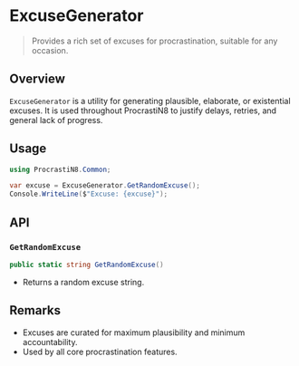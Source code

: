 # ExcuseGenerator

> Provides a rich set of excuses for procrastination, suitable for any occasion.

## Overview

`ExcuseGenerator` is a utility for generating plausible, elaborate, or existential excuses. It is used throughout ProcrastiN8 to justify delays, retries, and general lack of progress.

## Usage

```csharp
using ProcrastiN8.Common;

var excuse = ExcuseGenerator.GetRandomExcuse();
Console.WriteLine($"Excuse: {excuse}");
```

## API

### `GetRandomExcuse`

```csharp
public static string GetRandomExcuse()
```

- Returns a random excuse string.

## Remarks

- Excuses are curated for maximum plausibility and minimum accountability.
- Used by all core procrastination features.
